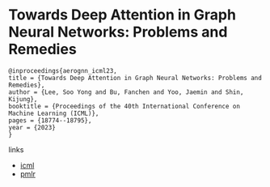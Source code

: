 # Towards Deep Attention in Graph Neural Networks: Problems and Remedies

```
@inproceedings{aerognn_icml23,
title = {Towards Deep Attention in Graph Neural Networks: Problems and Remedies},
author = {Lee, Soo Yong and Bu, Fanchen and Yoo, Jaemin and Shin, Kijung},
booktitle = {Proceedings of the 40th International Conference on Machine Learning (ICML)},
pages = {18774--18795},
year = {2023}
}
```

links
- [icml](https://icml.cc/Conferences/2023/Schedule?showEvent=24905)
- [pmlr](https://proceedings.mlr.press/v202/lee23b.html)
